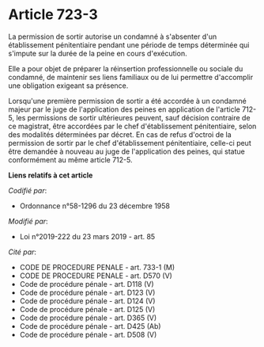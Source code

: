 # Article 723-3

La permission de sortir autorise un condamné à s'absenter d'un établissement pénitentiaire pendant une période de temps
déterminée qui s'impute sur la durée de la peine en cours d'exécution.

Elle a pour objet de préparer la réinsertion professionnelle ou sociale du condamné, de maintenir ses liens familiaux ou de
lui permettre d'accomplir une obligation exigeant sa présence.

Lorsqu'une première permission de sortir a été accordée à un condamné majeur par le juge de l'application des peines en
application de l'article 712-5, les permissions de sortir ultérieures peuvent, sauf décision contraire de ce magistrat, être
accordées par le chef d'établissement pénitentiaire, selon des modalités déterminées par décret. En cas de refus d'octroi de
la permission de sortir par le chef d'établissement pénitentiaire, celle-ci peut être demandée à nouveau au juge de
l'application des peines, qui statue conformément au même article 712-5.

**Liens relatifs à cet article**

_Codifié par_:

  - Ordonnance n°58-1296 du 23 décembre 1958

_Modifié par_:

  - Loi n°2019-222 du 23 mars 2019 - art. 85

_Cité par_:

  - CODE DE PROCEDURE PENALE - art. 733-1 (M)
  - CODE DE PROCEDURE PENALE - art. D570 (V)
  - Code de procédure pénale - art. D118 (V)
  - Code de procédure pénale - art. D123 (V)
  - Code de procédure pénale - art. D124 (V)
  - Code de procédure pénale - art. D125 (V)
  - Code de procédure pénale - art. D365 (V)
  - Code de procédure pénale - art. D425 (Ab)
  - Code de procédure pénale - art. D508 (V)
